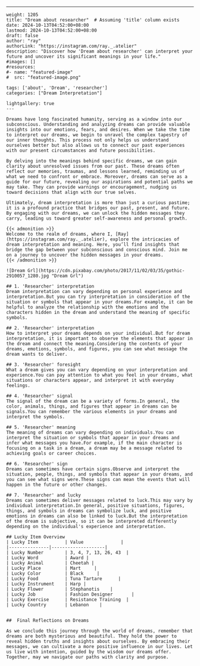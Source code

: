 ---
    weight: 1205
    title: "Dream about researcher"  # Assuming 'title' column exists
    date: 2024-10-13T04:52:00+08:00
    lastmod: 2024-10-13T04:52:00+08:00
    draft: false
    author: "ray"
    authorLink: "https://instagram.com/ray._.atelier"
    description: "Discover how 'Dream about researcher' can interpret your future and uncover its significant meanings in your life."
    #images: []
    #resources:
    #- name: "featured-image"
    #  src: "featured-image.png"
    
    tags: ['about', 'Dream', 'researcher']
    categories: ["Dream Interpretation"]
    
    lightgallery: true
    ---
    
    Dreams have long fascinated humanity, serving as a window into our subconscious. Understanding and analyzing dreams can provide valuable insights into our emotions, fears, and desires. When we take the time to interpret our dreams, we begin to unravel the complex tapestry of our inner thoughts. This process not only helps us understand ourselves better but also allows us to connect our past experiences with our present circumstances and future possibilities.
    
    By delving into the meanings behind specific dreams, we can gain clarity about unresolved issues from our past. These dreams often reflect our memories, traumas, and lessons learned, reminding us of what we need to confront or embrace. Moreover, dreams can serve as a guide for our future, revealing our aspirations and potential paths we may take. They can provide warnings or encouragement, nudging us toward decisions that align with our true selves.
    
    Ultimately, dream interpretation is more than just a curious pastime; it is a profound practice that bridges our past, present, and future. By engaging with our dreams, we can unlock the hidden messages they carry, leading us toward greater self-awareness and personal growth.
    
    {{< admonition >}}
    Welcome to the realm of dreams, where I, [Ray](https://instagram.com/ray._.atelier), explore the intricacies of dream interpretation and meaning. Here, you’ll find insights that bridge the gap between your subconscious and conscious mind. Join me on a journey to uncover the hidden messages in your dreams.
    {{< /admonition >}}
    
    ![Dream Grl](https://cdn.pixabay.com/photo/2017/11/02/03/35/gothic-2910057_1280.jpg "Dream Grl")
    
    ## 1. 'Researcher' interpretation
    Dream interpretation can vary depending on personal experience and interpretation.But you can try interpretation in consideration of the situation or symbols that appear in your dreams.For example, it can be helpful to analyze the relationship with the emotions and the characters hidden in the dream and understand the meaning of specific symbols.
    
    ## 2. 'Researcher' interpretation
    How to interpret your dreams depends on your individual.But for dream interpretation, it is important to observe the elements that appear in the dream and connect the meaning.Considering the contents of your dreams, emotions, symbols, and figures, you can see what message the dream wants to deliver.
    
    ## 3. 'Researcher' foresight
    What a dream gives you can vary depending on your interpretation and experience.You can pay attention to what you feel in your dreams, what situations or characters appear, and interpret it with everyday feelings.
    
    ## 4. 'Researcher' signal
    The signal of the dream can be a variety of forms.In general, the color, animals, things, and figures that appear in dreams can be signals.You can remember the various elements in your dreams and interpret the symbols.
    
    ## 5. 'Researcher' meaning
    The meaning of dreams can vary depending on individuals.You can interpret the situation or symbols that appear in your dreams and infer what messages you have.For example, if the main character is focusing on a task in a dream, a dream may be a message related to achieving goals or career choices.
    
    ## 6. 'Researcher' sign
    Dreams can sometimes have certain signs.Observe and interpret the situation, people, things, and symbols that appear in your dreams, and you can see what signs were.These signs can mean the events that will happen in the future or other changes.
    
    ## 7. 'Researcher' and lucky
    Dreams can sometimes deliver messages related to luck.This may vary by individual interpretation.In general, positive situations, figures, things, and symbols in dreams can symbolize luck, and positive emotions in dreams can also be linked to luck.But the interpretation of the dream is subjective, so it can be interpreted differently depending on the individual's experience and interpretation.
    
    ## Lucky Item Overview
    | Lucky Item          | Value              |
    |---------------|--------------------|
    | Lucky Number        | 3, 4, 7, 13, 26, 43  |
    | Lucky Word          | Award |
    | Lucky Animal        | Cheetah |
    | Lucky Place         | Mart     |
    | Lucky Color         | Black     |
    | Lucky Food          | Tuna Tartare      |
    | Lucky Instrument    | Harp |
    | Lucky Flower        | Stephanotis    |
    | Lucky Job           | Fashion Designer       |
    | Lucky Exercise      | Resistance Training  |
    | Lucky Country       | Lebanon    |
    
    
    ##  Final Reflections on Dreams
    
    As we conclude this journey through the world of dreams, remember that dreams are both mysterious and beautiful. They hold the power to reveal hidden truths and insights about ourselves. By embracing their messages, we can cultivate a more positive influence in our lives. Let us live with intention, guided by the wisdom our dreams offer. Together, may we navigate our paths with clarity and purpose.
    